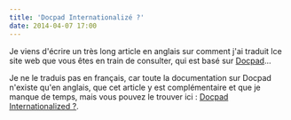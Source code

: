 ```yaml
---
title: 'Docpad Internationalizé ?'
date: 2014-04-07 17:00
---
```


Je viens d'écrire un très long article en anglais sur comment j'ai traduit lce site web que vous êtes en train de consulter, qui est basé sur [Docpad](http://docpad.org/)...

Je ne le traduis pas en français, car toute la documentation sur Docpad n'existe qu'en anglais, que cet article y est complémentaire et que je manque de temps, mais vous pouvez le trouver ici : [Docpad Internationalized ?](../../en/blog/docpad-i18n).



